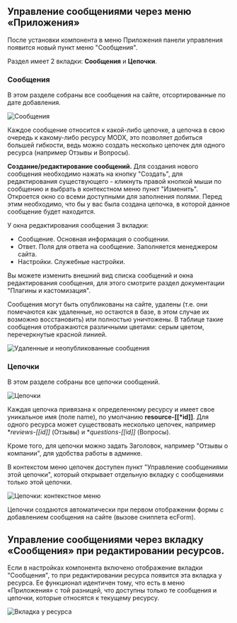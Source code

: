 ## Управление сообщениями через меню &laquo;Приложения&raquo;
После установки компонента в меню Приложения панели управления появится новый пункт меню "Сообщения".

Раздел имеет 2 вкладки: **Сообщения** и **Цепочки**.

### Сообщения
В этом разделе собраны все сообщения на сайте, отсортированные по дате добавления.

![Сообщения](https://file.modx.pro/files/9/3/4/93414556fc9285242dd68903bae144dd.png)

Каждое сообщение относится к какой-либо цепочке, а цепочка в свою очередь к какому-либо ресурсу MODX, это позволяет добиться большей гибкости, ведь можно создать несколько цепочек для одного ресурса (например Отзывы и Вопросы).

**Создание/редактирование сообщений.** Для создания нового сообщения необходимо нажать на кнопку "Создать", для редактирования существующего - кликнуть правой кнопкой мыши по сообщению и выбрать в контекстном меню пункт "Изменить". Откроется окно со всеми доступными для заполнения полями. Перед этим необходимо, что бы у вас была создана цепочка, в которой данное сообщение будет находится.

У окна редактирования сообщения 3 вкладки:
 - Сообщение. Основная информация о сообщении.
 - Ответ. Поля для ответа на сообщение. Заполняется менеджером сайта.
 - Настройки. Служебные настройки.

Вы можете изменить внешний вид списка сообщений и окна редактирования сообщения, для этого смотрите раздел документации "Плагины и кастомизация".

Сообщения могут быть опубликованы на сайте, удалены (т.е. они помечаются как удаленные, но остаются в базе, в этом случае их возможно восстановить) или полностью уничтожены. В таблице такие сообщения отображаются различными цветами: серым цветом, перечеркнутые красной линией.

![Удаленные и неопубликованные сообщения](https://file.modx.pro/files/c/f/e/cfe65a6472f05094aee79fd8e04bd718.png)


### Цепочки
В этом разделе собраны все цепочки сообщений. 

![Цепочки](https://file.modx.pro/files/8/b/a/8ba025bffa5483c70e643413a9f56103.png)

Каждая цепочка привязана к определенному ресурсу и имеет свое уникальное имя (поле name), по умолчанию **resource-[[*id]]**. Для одного ресурса может существовать несколько цепочек, например **reviews-[[*id]]** (Отзывы) и **questions-[[*id]]** (Вопросы).

Кроме того, для цепочки можно задать Заголовок, например "Отзывы о компании", для удобства работы в админке.

В контекстом меню цепочек доступен пункт "Управление сообщениями этой цепочки", который открывает отдельную вкладку с сообщениями только этой цепочки.

![Цепочки: контекстное меню](https://file.modx.pro/files/6/b/0/6b04b5160654ad85f927160c930e2bd2.png)

Цепочки создаются автоматически при первом отображении формы с добавлением сообщения на сайте (вызове сниппета ecForm).

## Управление сообщениями через вкладку &laquo;Сообщения&raquo; при редактировании ресурсов.
Если в настройках компонента включено отображение вкладки "Сообщения", то при редактировании ресурса появится эта вкладка у ресурса. Ее функционал идентичен тому, что есть в меню &laquo;Приложения&raquo; с той разницей, что доступны только те сообщения и цепочки, которые относятся к текущему ресурсу.

![Вкладка у ресурса](https://file.modx.pro/files/d/9/b/d9bfe049b6e00e6d7fb60d856a0a286b.png)
